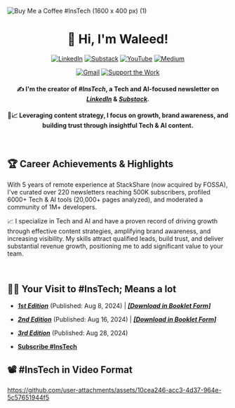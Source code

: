 <!--//![#InsTech Logo - GitHub (1600 x 300 px)](https://github.com/user-attachments/assets/1b2cffbf-ac56-417b-a8da-e3efeee11138)-->
![Buy Me a Coffee #InsTech (1600 x 400 px) (1)](https://github.com/user-attachments/assets/ddff0d43-3449-43f2-9e89-a67589189a2b)

<div align="center">
  
# 👋 Hi, I'm Waleed!

[![LinkedIn](https://img.shields.io/badge/LinkedIn-0077B5?style=for-the-badge&logo=linkedin&logoColor=white)](https://bit.ly/44p8hmZ)
[![Substack](https://img.shields.io/badge/Substack-%23006f5c.svg?style=for-the-badge&logo=substack&logoColor=FF6719)](https://substack.com/@instech)
[![YouTube](https://img.shields.io/badge/YouTube-FF0000?style=for-the-badge&logo=youtube&logoColor=white)](https://bit.ly/ibtd)
[![Medium](https://img.shields.io/badge/Medium-12100E?style=for-the-badge&logo=medium&logoColor=white)](https://medium.com/@wallikhan76)

[![Gmail](https://img.shields.io/badge/Gmail-D14836?style=for-the-badge&logo=gmail&logoColor=white)](mailto:wallikhan76@gmail.com)
[![Support the Work](https://img.shields.io/badge/Buy_Me_A_Coffee-FFDD00?style=for-the-badge&logo=buy-me-a-coffee&logoColor=black)](https://buymeacoffee.com/viralrh)


#### ✍️ I'm the creator of _**#InsTech**_, a Tech and AI-focused newsletter on _**[LinkedIn](https://bit.ly/InsTechSub)**_ & _**[Substack](https://bit.ly/subProf)**_. 

#### 🔎📈 Leveraging content strategy, I focus on growth, brand awareness, and building trust through insightful Tech & AI content.

<br />

</div>

## 🏆 Career Achievements & Highlights

With 5 years of remote experience at StackShare (now acquired by FOSSA), I've curated over 220 newsletters reaching 500K subscribers, profiled 6000+ Tech & AI tools (20,000+ pages analyzed), and moderated a community of 1M+ developers.

📈 I specialize in Tech and AI and have a proven record of driving growth through effective content strategies, amplifying brand awareness, and increasing visibility. My skills attract qualified leads, build trust, and deliver substantial revenue growth, positioning me to add significant value to your team.

<br />

## 🔔🔁 Your Visit to #InsTech; Means a lot

- ***[1st Edition](https://bit.ly/4dARuR6)*** (Published: Aug 8, 2024) | ***[[Download in Booklet Form]](https://www.linkedin.com/feed/update/urn:li:activity:7227732255039713280/)***

- ***[2nd Edition](https://www.linkedin.com/feed/update/urn:li:ugcPost:7229952731224920064/)*** (Published: Aug 16, 2024) | ***[[Download in Booklet Form]](https://www.linkedin.com/feed/update/urn:li:activity:7231611479899176960/)***
- ***[3rd Edition](https://www.linkedin.com/feed/update/urn:li:ugcPost:7234610728744214533/)*** (Published: Aug 28, 2024)

- **[Subscribe  #InsTech](https://bit.ly/InsTechSub)**


## 📽️ #InsTech in Video Format

https://github.com/user-attachments/assets/10cea246-acc3-4d37-964e-5c57651944f5


<!--

https://github.com/user-attachments/assets/96fcbadb-aa63-41c2-bc7d-9da8a4650bf0

https://github.com/user-attachments/assets/21e23e53-80cf-4a09-9c1f-e7c87aa2bccb


**waleed-durrani/waleed-durrani** is a ✨ _special_ ✨ repository because its `README.md` (this file) appears on your GitHub profile.

Here are some ideas to get you started:

- 🔭 I’m currently working on ...

- 🌱 I’m currently learning ...
- 👯 I’m looking to collaborate on ...
- 🤔 I’m looking for help with ...
- 💬 Ask me about ...
- 📫 How to reach me: ...
- 😄 Pronouns: ...
- ⚡ Fun fact: ...
-->
